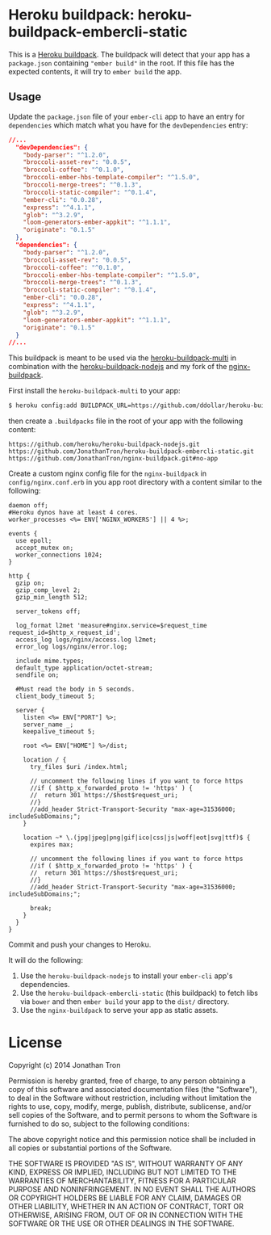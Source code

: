 Heroku buildpack: heroku-buildpack-embercli-static
=======================

This is a [Heroku buildpack](http://devcenter.heroku.com/articles/buildpacks).
The buildpack will detect that your app has a `package.json` containing
`"ember build"` in the root. If this file has the expected contents,
it will try to `ember build` the app.

Usage
-----

Update the `package.json` file of your `ember-cli` app to have an entry for
`dependencies` which match what you have for the `devDependencies` entry:

```json
//...
  "devDependencies": {
    "body-parser": "^1.2.0",
    "broccoli-asset-rev": "0.0.5",
    "broccoli-coffee": "^0.1.0",
    "broccoli-ember-hbs-template-compiler": "^1.5.0",
    "broccoli-merge-trees": "^0.1.3",
    "broccoli-static-compiler": "^0.1.4",
    "ember-cli": "0.0.28",
    "express": "^4.1.1",
    "glob": "^3.2.9",
    "loom-generators-ember-appkit": "^1.1.1",
    "originate": "0.1.5"
  },
  "dependencies": {
    "body-parser": "^1.2.0",
    "broccoli-asset-rev": "0.0.5",
    "broccoli-coffee": "^0.1.0",
    "broccoli-ember-hbs-template-compiler": "^1.5.0",
    "broccoli-merge-trees": "^0.1.3",
    "broccoli-static-compiler": "^0.1.4",
    "ember-cli": "0.0.28",
    "express": "^4.1.1",
    "glob": "^3.2.9",
    "loom-generators-ember-appkit": "^1.1.1",
    "originate": "0.1.5"
  }
//...
```

This buildpack is meant to be used via the
[heroku-buildpack-multi](https://github.com/ddollar/heroku-buildpack-multi) in
combination with the
[heroku-buildpack-nodejs](https://github.com/heroku/heroku-buildpack-nodejs)
and my fork of the
[nginx-buildpack](https://github.com/JonathanTron/nginx-buildpack).

First install the `heroku-buildpack-multi` to your app:

```bash
$ heroku config:add BUILDPACK_URL=https://github.com/ddollar/heroku-buildpack-multi.git
```

then create a `.buildpacks` file in the root of your app with the following
content:

```
https://github.com/heroku/heroku-buildpack-nodejs.git
https://github.com/JonathanTron/heroku-buildpack-embercli-static.git
https://github.com/JonathanTron/nginx-buildpack.git#no-app
```

Create a custom nginx config file for the `nginx-buildpack` in
`config/nginx.conf.erb` in you app root directory with a content similar to the
following:

```nginx
daemon off;
#Heroku dynos have at least 4 cores.
worker_processes <%= ENV['NGINX_WORKERS'] || 4 %>;

events {
  use epoll;
  accept_mutex on;
  worker_connections 1024;
}

http {
  gzip on;
  gzip_comp_level 2;
  gzip_min_length 512;

  server_tokens off;

  log_format l2met 'measure#nginx.service=$request_time request_id=$http_x_request_id';
  access_log logs/nginx/access.log l2met;
  error_log logs/nginx/error.log;

  include mime.types;
  default_type application/octet-stream;
  sendfile on;

  #Must read the body in 5 seconds.
  client_body_timeout 5;

  server {
    listen <%= ENV["PORT"] %>;
    server_name _;
    keepalive_timeout 5;

    root <%= ENV["HOME"] %>/dist;

    location / {
      try_files $uri /index.html;

      // uncomment the following lines if you want to force https
      //if ( $http_x_forwarded_proto != 'https' ) {
      //  return 301 https://$host$request_uri;
      //}
      //add_header Strict-Transport-Security "max-age=31536000; includeSubDomains;";
    }

    location ~* \.(jpg|jpeg|png|gif|ico|css|js|woff|eot|svg|ttf)$ {
      expires max;

      // uncomment the following lines if you want to force https
      //if ( $http_x_forwarded_proto != 'https' ) {
      //  return 301 https://$host$request_uri;
      //}
      //add_header Strict-Transport-Security "max-age=31536000; includeSubDomains;";

      break;
    }
  }
}
```

Commit and push your changes to Heroku.

It will do the following:

1. Use the `heroku-buildpack-nodejs` to install your `ember-cli` app's dependencies.
2. Use the `heroku-buildpack-embercli-static` (this buildpack) to fetch libs via
   `bower` and then `ember build` your app to the `dist/` directory.
3. Use the `nginx-buildpack` to serve your app as static assets.

License
=======

Copyright (c) 2014 Jonathan Tron

Permission is hereby granted, free of charge, to any person obtaining a copy
of this software and associated documentation files (the "Software"), to deal
in the Software without restriction, including without limitation the rights
to use, copy, modify, merge, publish, distribute, sublicense, and/or sell
copies of the Software, and to permit persons to whom the Software is
furnished to do so, subject to the following conditions:

The above copyright notice and this permission notice shall be included in
all copies or substantial portions of the Software.

THE SOFTWARE IS PROVIDED "AS IS", WITHOUT WARRANTY OF ANY KIND, EXPRESS OR
IMPLIED, INCLUDING BUT NOT LIMITED TO THE WARRANTIES OF MERCHANTABILITY,
FITNESS FOR A PARTICULAR PURPOSE AND NONINFRINGEMENT. IN NO EVENT SHALL THE
AUTHORS OR COPYRIGHT HOLDERS BE LIABLE FOR ANY CLAIM, DAMAGES OR OTHER
LIABILITY, WHETHER IN AN ACTION OF CONTRACT, TORT OR OTHERWISE, ARISING FROM,
OUT OF OR IN CONNECTION WITH THE SOFTWARE OR THE USE OR OTHER DEALINGS IN
THE SOFTWARE.
